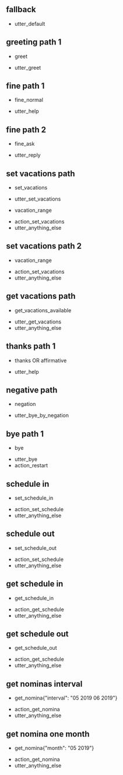 ## fallback
- utter_default

## greeting path 1
* greet
- utter_greet

## fine path 1
* fine_normal
- utter_help

## fine path 2
* fine_ask
- utter_reply

## set vacations path
* set_vacations
- utter_set_vacations
* vacation_range
- action_set_vacations
- utter_anything_else

## set vacations path 2
* vacation_range
- action_set_vacations
- utter_anything_else

## get vacations path
* get_vacations_available
- utter_get_vacations
- utter_anything_else

## thanks path 1
* thanks OR affirmative
- utter_help

## negative path
* negation
- utter_bye_by_negation

## bye path 1
* bye
- utter_bye
- action_restart

## schedule  in 
* set_schedule_in
- action_set_schedule
- utter_anything_else

## schedule  out 
* set_schedule_out
- action_set_schedule
- utter_anything_else

## get schedule in
* get_schedule_in
- action_get_schedule
- utter_anything_else

## get schedule out
* get_schedule_out
- action_get_schedule
- utter_anything_else

## get nominas interval
* get_nomina{"interval": "05 2019 06 2019"}
- action_get_nomina
- utter_anything_else

## get nomina one month
* get_nomina{"month": "05 2019"}
- action_get_nomina
- utter_anything_else